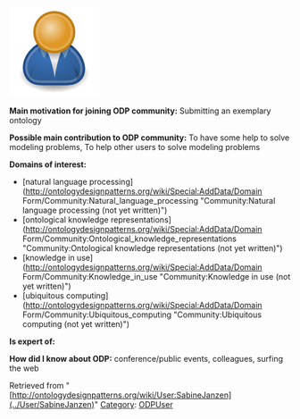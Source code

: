 [![Image:ODPUser.png](../images/a/a6/ODPUser.png)](../Image/ODPUser.png "Image:ODPUser.png")




  





__Main motivation for joining ODP community:__ Submitting an exemplary ontology


__Possible main contribution to ODP community:__ To have some help to solve modeling problems, To help other users to solve modeling problems


__Domains of interest:__



* [natural language processing](http://ontologydesignpatterns.org/wiki/Special:AddData/Domain Form/Community:Natural_language_processing "Community:Natural language processing (not yet written)")
* [ontological knowledge representations](http://ontologydesignpatterns.org/wiki/Special:AddData/Domain Form/Community:Ontological_knowledge_representations "Community:Ontological knowledge representations (not yet written)")
* [knowledge in use](http://ontologydesignpatterns.org/wiki/Special:AddData/Domain Form/Community:Knowledge_in_use "Community:Knowledge in use (not yet written)")
* [ubiquitous computing](http://ontologydesignpatterns.org/wiki/Special:AddData/Domain Form/Community:Ubiquitous_computing "Community:Ubiquitous computing (not yet written)")


__Is expert of:__


  

__How did I know about ODP:__ conference/public events, colleagues, surfing the web






Retrieved from "[http://ontologydesignpatterns.org/wiki/User:SabineJanzen](../User/SabineJanzen)"
 [Category](http://ontologydesignpatterns.org/wiki/Special:Categories "Special:Categories"): [ODPUser](../Category/ODPUser "Category:ODPUser")